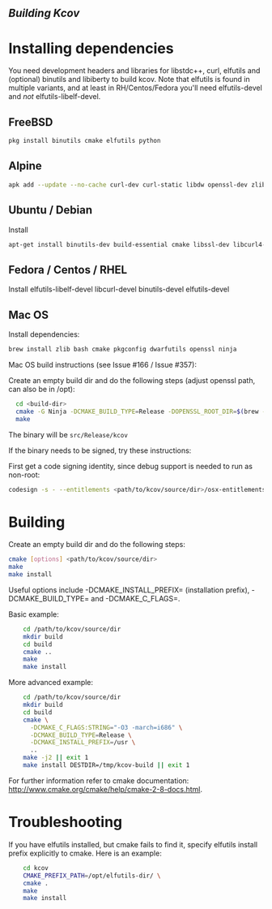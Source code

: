
## *Building Kcov*

Installing dependencies
=======================
You need development headers and libraries for libstdc++, curl, elfutils
and (optional) binutils and libiberty to build kcov. Note that elfutils is
found in multiple variants, and at least in RH/Centos/Fedora you'll need
elfutils-devel and *not* elfutils-libelf-devel.

FreeBSD
-------

```sh
pkg install binutils cmake elfutils python
```

Alpine
-------

```sh
apk add --update --no-cache curl-dev curl-static libdw openssl-dev zlib-dev elfutils-dev libstdc++-dev
```

Ubuntu / Debian
---------------
Install

```sh
apt-get install binutils-dev build-essential cmake libssl-dev libcurl4-openssl-dev libelf-dev libstdc++-12-dev zlib1g-dev libdw-dev libiberty-dev
```

Fedora / Centos / RHEL
----------------------
Install elfutils-libelf-devel libcurl-devel binutils-devel elfutils-devel

Mac OS
--------
Install dependencies:

```sh
brew install zlib bash cmake pkgconfig dwarfutils openssl ninja
```

Mac OS build instructions (see Issue #166 / Issue #357):

Create an empty build dir and do the following steps (adjust openssl path, can also be in /opt):

```sh
  cd <build-dir>
  cmake -G Ninja -DCMAKE_BUILD_TYPE=Release -DOPENSSL_ROOT_DIR=$(brew --prefix openssl) <path/to/kcov/source/dir>
  make
```

The binary will be `src/Release/kcov`

If the binary needs to be signed, try these instructions:

First get a code signing identity, since debug support is needed to run as non-root:

```sh
codesign -s - --entitlements <path/to/kcov/source/dir>/osx-entitlements.xml -f ./src/Release/kcov
```

Building
========

Create an empty build dir and do the following steps:

```sh
cmake [options] <path/to/kcov/source/dir>
make
make install
```

Useful options include -DCMAKE_INSTALL_PREFIX=<path> (installation prefix),
-DCMAKE_BUILD_TYPE=<type> and -DCMAKE_C_FLAGS=<CFLAGS>.

Basic example:

```sh
    cd /path/to/kcov/source/dir
    mkdir build
    cd build
    cmake ..
    make
    make install
```

More advanced example:

```sh
    cd /path/to/kcov/source/dir
    mkdir build
    cd build
    cmake \
      -DCMAKE_C_FLAGS:STRING="-O3 -march=i686" \
      -DCMAKE_BUILD_TYPE=Release \
      -DCMAKE_INSTALL_PREFIX=/usr \
      ..
    make -j2 || exit 1
    make install DESTDIR=/tmp/kcov-build || exit 1
```

For further information refer to cmake documentation:
    http://www.cmake.org/cmake/help/cmake-2-8-docs.html.


Troubleshooting
===============

If you have elfutils installed, but cmake fails to find it, specify elfutils
install prefix explicitly to cmake. Here is an example:

```sh
    cd kcov
    CMAKE_PREFIX_PATH=/opt/elfutils-dir/ \
    cmake .
    make
    make install
```
